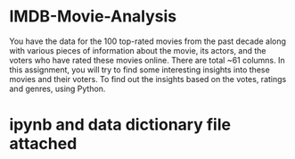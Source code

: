 # IMDB-Movie-Analysis
You have the data for the 100 top-rated movies from the past decade along with various pieces of information about the movie, its actors, and the voters who have rated these movies online. There are total ~61 columns. In this assignment, you will try to find some interesting insights into these movies and their voters. To find out the insights based on the votes, ratings and genres, using Python.
# ipynb and data dictionary file attached
